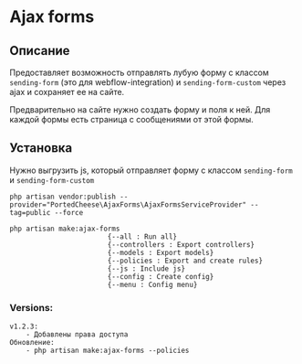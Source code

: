 # Ajax forms

##  Описание

Предоставляет возможность отправлять лубую форму с классом `sending-form` (это для webflow-integration) и `sending-form-custom` через ajax и сохраняет ее на сайте.

Предварительно на сайте нужно создать форму и поля к ней. Для каждой формы есть страница с сообщениями от этой формы.

## Установка

Нужно выгрузить js, который отправляет форму с классом `sending-form` и `sending-form-custom`

    php artisan vendor:publish --provider="PortedCheese\AjaxForms\AjaxFormsServiceProvider" --tag=public --force

    php artisan make:ajax-forms
                            {--all : Run all}
                            {--controllers : Export controllers}
                            {--models : Export models}
                            {--policies : Export and create rules}
                            {--js : Include js}
                            {--config : Create config}
                            {--menu : Config menu}
                             
### Versions:

    v1.2.3:
        - Добавлены права доступа
    Обновление:
        - php artisan make:ajax-forms --policies
